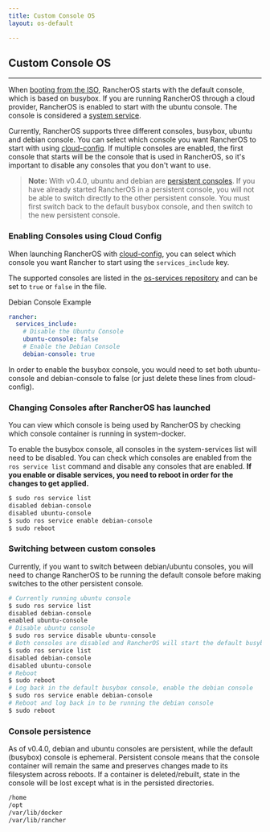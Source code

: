```yaml
---
title: Custom Console OS
layout: os-default

---
```


## Custom Console OS
---

When [booting from the ISO]({{site.baseurl}}/os/running-rancheros/workstation/boot-from-iso/), RancherOS starts with the default console, which is based on busybox. If you are running RancherOS through a cloud provider, RancherOS is enabled to start with the ubuntu console. The console is considered a [system service]({{site.baseurl}}/os/configuration/system-services).

Currently, RancherOS supports three different consoles, busybox, ubuntu and debian console. You can select which console you want RancherOS to start with using [cloud-config]({{site.baseurl}}/os/cloud-config/). If multiple consoles are enabled, the first console that starts will be the console that is used in RancherOS, so it's important to disable any consoles that you don't want to use. 

> **Note:** With v0.4.0, ubuntu and debian are [persistent consoles]({{site.baseurl}}/os/custom-console/#console-persistence). If you have already started RancherOS in a persistent console, you will not be able to switch directly to the other persistent console.  You must first switch back to the default busybox console, and then switch to the new persistent console.


### Enabling Consoles using Cloud Config 

When launching RancherOS with [cloud-config]({[site.baseurl}}/os/cloud-config/), you can select which console you want Rancher to start using the `services_include` key. 

The supported consoles are listed in the [os-services repository](https://github.com/rancher/os-services/blob/master/index.yml) and can be set to `true` or `false` in the file.

Debian Console Example

```yaml
rancher:
  services_include:
    # Disable the Ubuntu Console
    ubuntu-console: false
    # Enable the Debian Console
    debian-console: true
```

In order to enable the busybox console, you would need to set both ubuntu-console and debian-console to false (or just delete these lines from cloud-config). 

### Changing Consoles after RancherOS has launched

You can view which console is being used by RancherOS by checking which console container is running in system-docker. 

To enable the busybox console, all consoles in the system-services list will need to be disabled. You can check which consoles are enabled from the `ros service list` command and disable any consoles that are enabled. **If you enable or disable services, you need to reboot in order for the changes to get applied.**

```bash
$ sudo ros service list
disabled debian-console 
disabled ubuntu-console
$ sudo ros service enable debian-console
$ sudo reboot
```

### Switching between custom consoles

Currently, if you want to switch between debian/ubuntu consoles, you will need to change RancherOS to be running the default console before making switches to the other persistent console.

```bash
# Currently running ubuntu console
$ sudo ros service list
disabled debian-console 
enabled ubuntu-console
# Disable ubuntu console
$ sudo ros service disable ubuntu-console
# Both consoles are disabled and RancherOS will start the default busybox console
$ sudo ros service list
disabled debian-console 
disabled ubuntu-console
# Reboot
$ sudo reboot
# Log back in the default busybox console, enable the debian console
$ sudo ros service enable debian-console
# Reboot and log back in to be running the debian console
$ sudo reboot
```

### Console persistence

As of v0.4.0, debian and ubuntu consoles are persistent, while the default (busybox) console is ephemeral. Persistent console means that the console container will remain the same and preserves changes made to its filesystem across reboots. If a container is deleted/rebuilt, state in the console will be lost except what is in the persisted directories.

```bash
/home
/opt
/var/lib/docker
/var/lib/rancher
```

